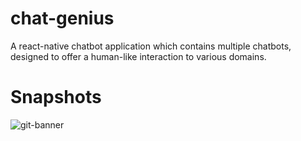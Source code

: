 # chat-genius
A react-native chatbot application which contains multiple chatbots, designed to offer a human-like interaction to various domains.
# Snapshots
![git-banner](https://github.com/heyymamana/chat-genius/assets/111417917/96dc139a-75bc-4030-b930-c3ad59b5f110)
